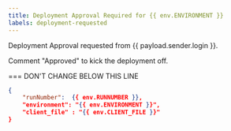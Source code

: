 ```yaml
---
title: Deployment Approval Required for {{ env.ENVIRONMENT }}
labels: deployment-requested
---
```


Deployment Approval requested from {{ payload.sender.login }}.

Comment "Approved" to kick the deployment off.

=== DON'T CHANGE BELOW THIS LINE

```json target_payload
{
    "runNumber":  {{ env.RUNNUMBER }},
    "environment": "{{ env.ENVIRONMENT }}",
    "client_file" : "{{ env.CLIENT_FILE }}"
}
```